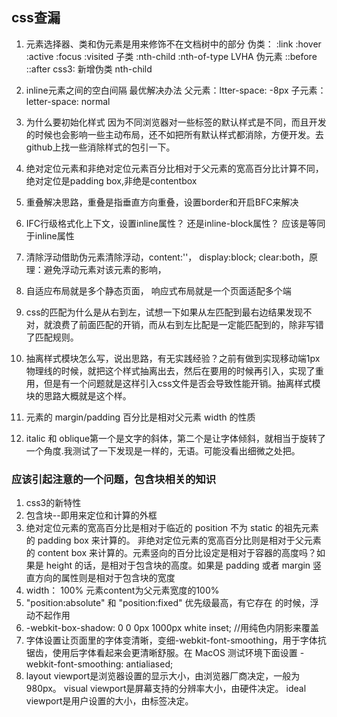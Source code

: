 ## css查漏


1. 元素选择器、类和伪元素是用来修饰不在文档树中的部分
伪类：  :link :hover :active :focus :visited 子类 :nth-child :nth-of-type  LVHA
伪元素   ::before ::after
css3: 新增伪类 nth-child

2. inline元素之间的空白间隔
最优解决办法  父元素：ltter-space: -8px  子元素： letter-space: normal

3. 为什么要初始化样式
因为不同浏览器对一些标签的默认样式是不同，而且开发的时候也会影响一些主动布局，还不如把所有默认样式都消除，方便开发。去github上找一些消除样式的包引一下。

4. 绝对定位元素和非绝对定位元素百分比相对于父元素的宽高百分比计算不同，绝对定位是padding box,非绝是contentbox

5. 重叠解决思路，重叠是指垂直方向重叠，设置border和开启BFC来解决

6. IFC行级格式化上下文，设置inline属性？ 还是inline-block属性？  应该是等同于inline属性

7. 清除浮动借助伪元素清除浮动，content:''， display:block; clear:both，原理：避免浮动元素对该元素的影响，

8. 自适应布局就是多个静态页面， 响应式布局就是一个页面适配多个端

9. css的匹配为什么是从右到左，试想一下如果从左匹配到最右边结果发现不对，就浪费了前面匹配的开销，而从右到左比配是一定能匹配到的，除非写错了匹配规则。

10. 抽离样式模块怎么写，说出思路，有无实践经验？之前有做到实现移动端1px物理线的时候，就把这个样式抽离出去，然后在要用的时候再引入，实现了重用，但是有一个问题就是这样引入css文件是否会导致性能开销。抽离样式模块的思路大概就是这个样。

11. 元素的 margin/padding 百分比是相对父元素 width 的性质
12. italic 和 oblique第一个是文字的斜体，第二个是让字体倾斜，就相当于旋转了一个角度.我测试了一下发现是一样的，无语。可能没看出细微之处把。


### 应该引起注意的一个问题，包含块相关的知识

1. css3的新特性
2. 包含块--即用来定位和计算的外框
3. 绝对定位元素的宽高百分比是相对于临近的 position 不为 static 的祖先元素的 padding box 来计算的。
 非绝对定位元素的宽高百分比则是相对于父元素的 content box 来计算的。元素竖向的百分比设定是相对于容器的高度吗？如果是 height 的话，是相对于包含块的高度。如果是 padding 或者 margin 竖直方向的属性则是相对于包含块的宽度
4. width： 100% 元素content为父元素宽度的100%
5.  "position:absolute" 和 "position:fixed" 优先级最高，有它存在
 的时候，浮动不起作用
6. -webkit-box-shadow: 0 0 0px 1000px white inset; //用纯色内阴影来覆盖
7. 字体设置让页面里的字体变清晰，变细-webkit-font-smoothing，用于字体抗锯齿，使用后字体看起来会更清晰舒服。在 MacOS 测试环境下面设置 -webkit-font-smoothing: antialiased; 
8. layout viewport是浏览器设置的显示大小，由浏览器厂商决定，一般为980px。
visual viewport是屏幕支持的分辨率大小，由硬件决定。
ideal viewport是用户设置的大小，由<meta name="viewport">标签决定。